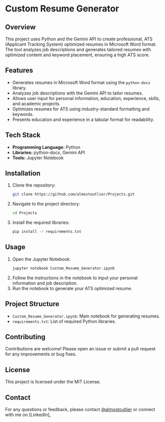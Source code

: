 # Custom Resume Generator

## Overview

This project uses Python and the Gemini API to create professional, ATS (Applicant Tracking System) optimized resumes in Microsoft Word format. The tool analyzes job descriptions and generates tailored resumes with optimized content and keyword placement, ensuring a high ATS score.

## Features

- Generates resumes in Microsoft Word format using the `python-docx` library.
- Analyzes job descriptions with the Gemini API to tailor resumes.
- Allows user input for personal information, education, experience, skills, and academic projects.
- Optimizes resumes for ATS using industry-standard formatting and keywords.
- Presents education and experience in a tabular format for readability.

## Tech Stack

- **Programming Language:** Python
- **Libraries:** python-docx, Gemini API
- **Tools:** Jupyter Notebook

## Installation

1. Clone the repository:
   ```bash
   git clone https://github.com/almostoutlier/Projects.git
   ```
2. Navigate to the project directory:
   ```bash
   cd Projects
   ```
3. Install the required libraries:
   ```bash
   pip install -r requirements.txt
   ```

## Usage

1. Open the Jupyter Notebook:
   ```bash
   jupyter notebook Custom_Resume_Generator.ipynb
   ```
2. Follow the instructions in the notebook to input your personal information and job description.
3. Run the notebook to generate your ATS optimized resume.

## Project Structure

- `Custom_Resume_Generator.ipynb`: Main notebook for generating resumes.
- `requirements.txt`: List of required Python libraries.

## Contributing

Contributions are welcome! Please open an issue or submit a pull request for any improvements or bug fixes.

## License

This project is licensed under the MIT License.

## Contact

For any questions or feedback, please contact [@almostoutlier](alaharivirinchi123@gmail.com) or connect with me on [LinkedIn]<a href = "https://www.linkedin.com/in/alahari-virinchi/">.
